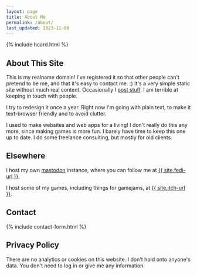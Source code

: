 ```yaml
---
layout: page
title: About Me
permalink: /about/
last_updated: 2023-11-08
---
```


{% include hcard.html %}

## About This Site

This is my realname domain! I've registered it so that other people can't pretend to be me, and that it's easy to contact me. :) It's a very simple static site without much real content. Occasionally I <a href="/blog">post stuff</a>. I am terrible at keeping in touch with people.

I try to redesign it once a year. Right now I'm going with plain text, to make it text-browser friendly and to avoid clutter.

I used to make websites and web apps for a living! I don't really do this any more, since making games is more fun. I barely have time to keep this one up to date. I do some freelance consulting, but mostly for old clients.

## Elsewhere

I host my own <a href="https://joinmastodon.org/">mastodon</a> instance, where you can follow me at <a href="{{ site.fedi-url }}" target="_blank">{{ site.fedi-url }}</a>.

I host some of my games, including things for gamejams, at <a href="{{ site.itch-url }}" target="_blank">{{ site.itch-url }}</a>.

## Contact

{% include contact-form.html %}

## Privacy Policy

There are no analytics or cookies on this website. I don't hold onto anyone's data. You don't need to log in or give me any information. 
